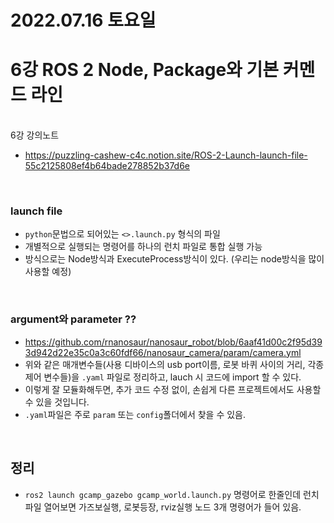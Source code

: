 # 2022.07.16 토요일
# 6강 ROS 2 Node, Package와 기본 커멘드 라인 

<br/> 6강 강의노트
+ https://puzzling-cashew-c4c.notion.site/ROS-2-Launch-launch-file-55c2125808ef4b64bade278852b37d6e

<br/>

### launch file
+ `python`문법으로 되어있는 `<>.launch.py` 형식의 파일
+ 개별적으로 실행되는 명령어를 하나의 런치 파일로 통합 실행 가능
+ 방식으로는 Node방식과 ExecuteProcess방식이 있다. (우리는 node방식을 많이 사용할 예정)

<br/> 

### argument와 parameter ??
+ https://github.com/rnanosaur/nanosaur_robot/blob/6aaf41d00c2f95d393d942d22e35c0a3c60fdf66/nanosaur_camera/param/camera.yml
+ 위와 같은 매개변수들(사용 디바이스의 usb port이름, 로봇 바퀴 사이의 거리, 각종 제어 변수들)을 `.yaml` 파일로 정리하고, lauch 시 코드에 import 할 수 있다.
+ 이렇게 잘 모듈화해두면, 추가 코드 수정 없이, 손쉽게 다른 프로젝트에서도 사용할 수 있을 것입니다.
+ `.yaml`파일은 주로 `param` 또는 `config`폴더에서 찾을 수 있음.

<br/>

## 정리
+ `ros2 launch gcamp_gazebo gcamp_world.launch.py` 명령어로 한줄인데 런치 파일 열어보면 가즈보실행, 로봇등장, rviz실행 노드 3개 명령어가 들어 있음.